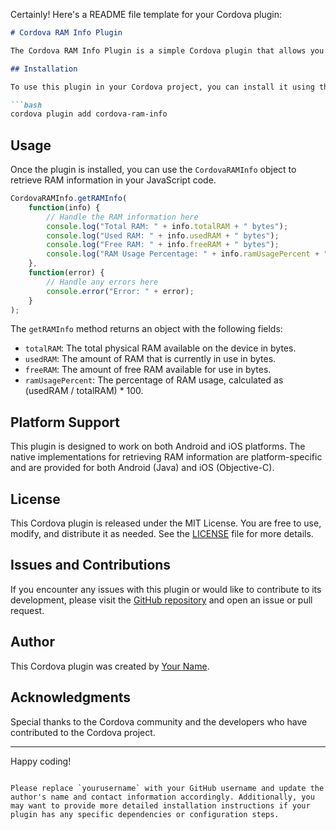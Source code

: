 Certainly! Here's a README file template for your Cordova plugin:

```markdown
# Cordova RAM Info Plugin

The Cordova RAM Info Plugin is a simple Cordova plugin that allows you to retrieve information about the device's RAM (Random-Access Memory). It provides details such as total RAM, used RAM, free RAM, and RAM usage percentage.

## Installation

To use this plugin in your Cordova project, you can install it using the following command:

```bash
cordova plugin add cordova-ram-info
```

## Usage

Once the plugin is installed, you can use the `CordovaRAMInfo` object to retrieve RAM information in your JavaScript code.

```javascript
CordovaRAMInfo.getRAMInfo(
    function(info) {
        // Handle the RAM information here
        console.log("Total RAM: " + info.totalRAM + " bytes");
        console.log("Used RAM: " + info.usedRAM + " bytes");
        console.log("Free RAM: " + info.freeRAM + " bytes");
        console.log("RAM Usage Percentage: " + info.ramUsagePercent + "%");
    },
    function(error) {
        // Handle any errors here
        console.error("Error: " + error);
    }
);
```

The `getRAMInfo` method returns an object with the following fields:

- `totalRAM`: The total physical RAM available on the device in bytes.
- `usedRAM`: The amount of RAM that is currently in use in bytes.
- `freeRAM`: The amount of free RAM available for use in bytes.
- `ramUsagePercent`: The percentage of RAM usage, calculated as (usedRAM / totalRAM) * 100.

## Platform Support

This plugin is designed to work on both Android and iOS platforms. The native implementations for retrieving RAM information are platform-specific and are provided for both Android (Java) and iOS (Objective-C).

## License

This Cordova plugin is released under the MIT License. You are free to use, modify, and distribute it as needed. See the [LICENSE](LICENSE) file for more details.

## Issues and Contributions

If you encounter any issues with this plugin or would like to contribute to its development, please visit the [GitHub repository](https://github.com/yourusername/cordova-ram-info) and open an issue or pull request.

## Author

This Cordova plugin was created by [Your Name](https://github.com/yourusername).

## Acknowledgments

Special thanks to the Cordova community and the developers who have contributed to the Cordova project.

---

Happy coding!
```

Please replace `yourusername` with your GitHub username and update the author's name and contact information accordingly. Additionally, you may want to provide more detailed installation instructions if your plugin has any specific dependencies or configuration steps.

